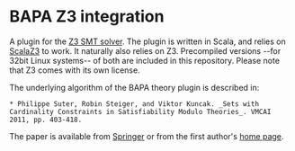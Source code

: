 BAPA Z3 integration
===================

A plugin for the [Z3 SMT solver](http://z3.codeplex.com). The plugin is written
in Scala, and relies on [ScalaZ3](https://github.com/psuter/ScalaZ3) to work.
It naturally also relies on Z3. Precompiled versions --for 32bit Linux
systems-- of both are included in this repository. Please note that Z3 comes
with its own license.

The underlying algorithm of the BAPA theory plugin is described in:

    * Philippe Suter, Robin Steiger, and Viktor Kuncak. _Sets with Cardinality Constraints in Satisfiability Modulo Theories_. VMCAI 2011, pp. 403-418.

The paper is available from
[Springer](http://dx.doi.org/10.1007/978-3-642-18275-4_28) or from the first
author's [home page](http://lara.epfl.ch/~psuter/).
